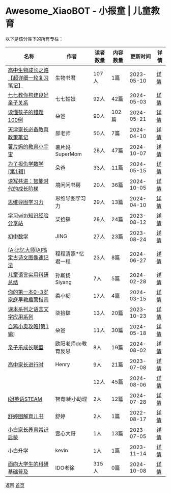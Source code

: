 # Awesome_XiaoBOT - 小报童 | 儿童教育

以下是该分类下的所有专栏：

| 名称 | 作者 | 读者数量 | 内容数量 | 更新时间 | 详情 |
|------|------|----------|----------|----------|------|
| [高中生物成长之路【超详细一轮复习笔记】](https://xiaobot.net/p/swsj001?refer=0b133df9-27dc-423b-8101-639049001c13) | 生物书君 | 107人 | 1篇 |  2023-05-10 | [详情](data/swsj001.md) |
| [七七教你构建良好亲子关系](https://xiaobot.net/p/77?refer=0b133df9-27dc-423b-8101-639049001c13) | 七七姑娘 | 92人 | 42篇 |  2024-05-03 | [详情](data/77.md) |
| [读懂孩子的错题100例](https://xiaobot.net/p/duoba101?refer=0b133df9-27dc-423b-8101-639049001c13) | 朵爸 | 90人 | 102篇 |  2024-05-21 | [详情](data/duoba101.md) |
| [天津家长必备教育政策笔记](https://xiaobot.net/p/shengxinjiaoyu?refer=0b133df9-27dc-423b-8101-639049001c13) | 郝老师 | 50人 | 7篇 |  2024-04-10 | [详情](data/shengxinjiaoyu.md) |
| [薯片妈的教育小宇宙](https://xiaobot.net/p/spmm2education?refer=0b133df9-27dc-423b-8101-639049001c13) | 薯片妈SuperMom | 28人 | 47篇 |  2024-10-07 | [详情](data/spmm2education.md) |
| [为了报仇学数学[第1辑]](https://xiaobot.net/p/duoba201?refer=0b133df9-27dc-423b-8101-639049001c13) | 朵爸 | 33人 | 11篇 |  2024-05-15 | [详情](data/duoba201.md) |
| [读写共进：智能时代的成长阶梯](https://xiaobot.net/p/DXGJ?refer=0b133df9-27dc-423b-8101-639049001c13) | 境闲闲书房 | 20人 | 36篇 |  2024-10-05 | [详情](data/DXGJ.md) |
| [思维导图学习力](https://xiaobot.net/p/swdtxxl?refer=0b133df9-27dc-423b-8101-639049001c13) | 思维导图学习力 | 29人 | 13篇 |  2024-04-10 | [详情](data/swdtxxl.md) |
| [学习with知识经验分享站](https://xiaobot.net/p/zhishi?refer=0b133df9-27dc-423b-8101-639049001c13) | 柒拾肆 | 28人 | 24篇 |  2023-08-12 | [详情](data/zhishi.md) |
| [初中数学](https://xiaobot.net/p/aitp?refer=0b133df9-27dc-423b-8101-639049001c13) | JING | 27人 | 23篇 |  2023-08-24 | [详情](data/aitp.md) |
| [[AI记忆大师]AI搞定古诗文图像速记法](https://xiaobot.net/p/20240408?refer=0b133df9-27dc-423b-8101-639049001c13) | 程程清照*忆君一程 | 23人 | 8篇 |  2024-06-27 | [详情](data/20240408.md) |
| [儿童语言实用科研总结](https://xiaobot.net/p/slpfrontier?refer=0b133df9-27dc-423b-8101-639049001c13) | 孙斯扬 Siyang | 7人 | 5篇 |  2024-02-28 | [详情](data/slpfrontier.md) |
| [你的第一本0-3岁家庭早教启蒙指南](https://xiaobot.net/p/efficientread?refer=0b133df9-27dc-423b-8101-639049001c13) | 柔小韧 | 17人 | 4篇 |  2024-03-15 | [详情](data/efficientread.md) |
| [课本系列之语言文字应用系列](https://xiaobot.net/p/0514?refer=0b133df9-27dc-423b-8101-639049001c13) | 柒拾肆 | 13人 | 20篇 |  2023-10-23 | [详情](data/0514.md) |
| [自鸡小奥攻略[第1辑]](https://xiaobot.net/p/duoba301?refer=0b133df9-27dc-423b-8101-639049001c13) | 朵爸 | 11人 | 30篇 |  2024-05-18 | [详情](data/duoba301.md) |
| [亲子乐成长联盟](https://xiaobot.net/p/oyy?refer=0b133df9-27dc-423b-8101-639049001c13) | 欧阳老师de教育反思 | 8人 | 19篇 |  2024-08-02 | [详情](data/oyy.md) |
| [高中家长进行时](https://xiaobot.net/p/Henry?refer=0b133df9-27dc-423b-8101-639049001c13) | Henry | 9人 | 21篇 |  2023-07-08 | [详情](data/Henry.md) |
| [](https://xiaobot.net/p/well715?refer=0b133df9-27dc-423b-8101-639049001c13) |  | 12人 | 45篇 |  2024-08-06 | [详情](data/well715.md) |
| [i姐英语STEAM](https://xiaobot.net/p/sisteri?refer=0b133df9-27dc-423b-8101-639049001c13) | 智育i姐小助理 | 2人 | 12篇 |  2024-07-28 | [详情](data/sisteri.md) |
| [舒婷图解育儿书](https://xiaobot.net/p/shuting01?refer=0b133df9-27dc-423b-8101-639049001c13) | 舒婷 | 2人 | 1篇 |  2022-08-17 | [详情](data/shuting01.md) |
| [小白家长养育常识启蒙](https://xiaobot.net/p/XBJZ01?refer=0b133df9-27dc-423b-8101-639049001c13) | 壹心大哥 | 1人 | 13篇 |  2023-07-05 | [详情](data/XBJZ01.md) |
| [小白升学](https://xiaobot.net/p/xbsx?refer=0b133df9-27dc-423b-8101-639049001c13) | kevin | 1人 | 1篇 |  2023-11-14 | [详情](data/xbsx.md) |
| [面向大学生的科研基础普及](https://xiaobot.net/p/keyan?refer=0b133df9-27dc-423b-8101-639049001c13) | IDO老徐 | 315人 | 0篇 |  2024-10-08 | [详情](data/keyan.md) |


返回 [首页](../README.md)
